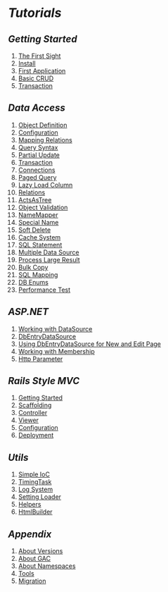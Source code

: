 *Tutorials*
==========

*Getting Started*
----------

1. [The First Sight](GettingStarted/TheFirstSight.md)
1. [Install](GettingStarted/Install.md)
1. [First Application](GettingStarted/FirstApplication.md)
1. [Basic CRUD](GettingStarted/BasicCRUD.md)
1. [Transaction](GettingStarted/Transaction.md)

*Data Access*
----------

1. [Object Definition](DataAccess/ObjectDefinition.md)
1. [Configuration](DataAccess/Configuration.md)
1. [Mapping Relations](DataAccess/MappingRelations.md)
1. [Query Syntax](DataAccess/QuerySyntax.md)
1. [Partial Update](DataAccess/PartialUpdate.md)
1. [Transaction](DataAccess/Transaction.md)
1. [Connections](DataAccess/Connections.md)
1. [Paged Query](DataAccess/PagedQuery.md)
1. [Lazy Load Column](DataAccess/LazyLoadColumn.md)
1. [Relations](DataAccess/Relations.md)
1. [ActsAsTree](DataAccess/ActsAsTree.md)
1. [Object Validation](DataAccess/ObjectValidation.md)
1. [NameMapper](DataAccess/NameMapper.md)
1. [Special Name](DataAccess/SpecialName.md)
1. [Soft Delete](DataAccess/SoftDelete.md)
1. [Cache System](DataAccess/CacheSystem.md)
1. [SQL Statement](DataAccess/SQLStatement.md)
1. [Multiple Data Source](DataAccess/MultipleDataSource.md)
1. [Process Large Result](DataAccess/ProcessLargeResult.md)
1. [Bulk Copy](DataAccess/BulkCopy.md)
1. [SQL Mapping](DataAccess/SQLMapping.md)
1. [DB Enums](DataAccess/DBEnums.md)
1. [Performance Test](DataAccess/PerformanceTest.md)

*ASP.NET*
----------

1. [Working with DataSource](ASP.NET/WorkingWithDataSource.md)
1. [DbEntryDataSource](ASP.NET/DbEntryDataSource.md)
1. [Using DbEntryDataSource for New and Edit Page](ASP.NET/UsingDbEntryDataSourceForNewAndEditPage.md)
1. [Working with Membership](ASP.NET/WorkingWithMembership.md)
1. [Http Parameter](ASP.NET/HttpParameter.md)

*Rails Style MVC*
----------

1. [Getting Started](RailsStyleMVC/GettingStarted.md)
1. [Scaffolding](RailsStyleMVC/Scaffolding.md)
1. [Controller](RailsStyleMVC/Controller.md)
1. [Viewer](RailsStyleMVC/Viewer.md)
1. [Configuration](RailsStyleMVC/Configuration.md)
1. [Deployment](RailsStyleMVC/Deployment.md)

*Utils*
----------

1. [Simple IoC](Utils/SimpleIoC.md)
1. [TimingTask](Utils/TimingTask.md)
1. [Log System](Utils/LogSystem.md)
1. [Setting Loader](Utils/SettingLoader.md)
1. [Helpers](Utils/Helpers.md)
1. [HtmlBuilder](Utils/HtmlBuilder.md)

*Appendix*
----------

1. [About Versions](Appendix/AboutVersions.md)
1. [About GAC](Appendix/AboutGAC.md)
1. [About Namespaces](Appendix/AboutNamespaces.md)
1. [Tools](Appendix/Tools.md)
1. [Migration](Appendix/Migration.md)
